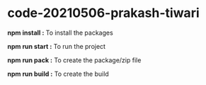 # code-20210506-prakash-tiwari

**npm install :**
To install the packages

**npm run start :**
To run the project

**npm run pack :**
To create the package/zip file

**npm run build :**
To create the build